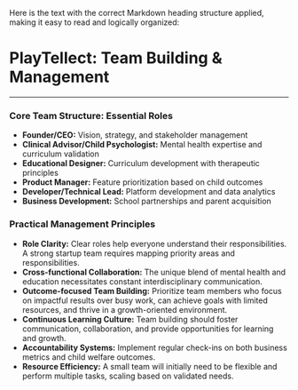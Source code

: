 Here is the text with the correct Markdown heading structure applied, making it easy to read and logically organized:

# **PlayTellect: Team Building & Management**

---

### **Core Team Structure: Essential Roles**

* **Founder/CEO:** Vision, strategy, and stakeholder management
* **Clinical Advisor/Child Psychologist:** Mental health expertise and curriculum validation
* **Educational Designer:** Curriculum development with therapeutic principles
* **Product Manager:** Feature prioritization based on child outcomes
* **Developer/Technical Lead:** Platform development and data analytics
* **Business Development:** School partnerships and parent acquisition

### **Practical Management Principles**

* **Role Clarity:** Clear roles help everyone understand their responsibilities. A strong startup team requires mapping priority areas and responsibilities.
* **Cross-functional Collaboration:** The unique blend of mental health and education necessitates constant interdisciplinary communication.
* **Outcome-focused Team Building:** Prioritize team members who focus on impactful results over busy work, can achieve goals with limited resources, and thrive in a growth-oriented environment.
* **Continuous Learning Culture:** Team building should foster communication, collaboration, and provide opportunities for learning and growth.
* **Accountability Systems:** Implement regular check-ins on both business metrics and child welfare outcomes.
* **Resource Efficiency:** A small team will initially need to be flexible and perform multiple tasks, scaling based on validated needs.

